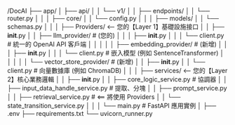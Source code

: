 /DocAI
├── app/
│   ├── api/
│   │   └── v1/
│   │       ├── endpoints/
│   │       └── router.py
│   │
│   ├── core/
│   │   └── config.py
│   │
│   ├── models/
│   │   └── schemas.py
│   │
│   ├── Providers/                   <-- 您的【Layer 1】基礎設施接口
│   │   ├── __init__.py
│   │   ├── llm_provider/            # (您的)
│   │   │   ├── __init__.py
│   │   │   └── client.py            # 統一的 OpenAI API 客戶端
│   │   │
│   │   ├── embedding_provider/      # (新增)
│   │   │   ├── __init__.py
│   │   │   └── client.py            # 嵌入模型 (例如 SentenceTransformer)
│   │   │
│   │   └── vector_store_provider/   # (新增)
│   │       ├── __init__.py
│   │       └── client.py            # 向量數據庫 (例如 ChromaDB)
│   │
│   ├── services/                    <-- 您的【Layer 2】核心業務邏輯
│   │   ├── __init__.py
│   │   ├── core_logic_service.py    # 協調器
│   │   ├── input_data_handle_service.py # 提取、分塊
│   │   ├── prompt_service.py
│   │   ├── retrieval_service.py     # <== 將使用 Providers
│   │   └── state_transition_service.py
│   │
│   └── main.py                      # FastAPI 應用實例
│
├── .env
├── requirements.txt
└── uvicorn_runner.py